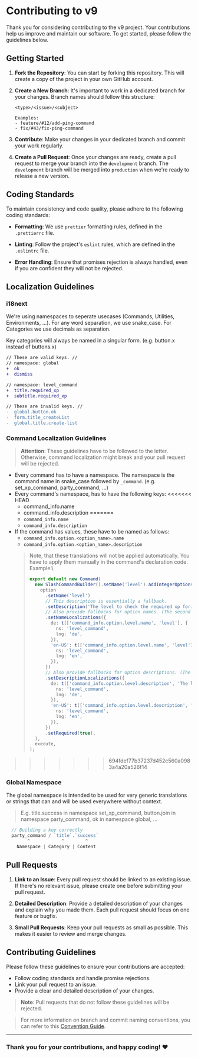 # Contributing to v9

Thank you for considering contributing to the v9 project. Your contributions help us improve and maintain our software. To get started, please follow the guidelines below.

## Getting Started

1. **Fork the Repository**: You can start by forking this repository. This will create a copy of the project in your own GitHub account.

2. **Create a New Branch**: It's important to work in a dedicated branch for your changes. Branch names should follow this structure:

   ```
   <type>/<issue>/<subject>

   Examples:
   - feature/#12/add-ping-command
   - fix/#43/fix-ping-command

   ```

3. **Contribute**: Make your changes in your dedicated branch and commit your work regularly.
4. **Create a Pull Request**: Once your changes are ready, create a pull request to merge your branch into the `development` branch. The `development` branch will be merged into `production` when we're ready to release a new version.

## Coding Standards

To maintain consistency and code quality, please adhere to the following coding standards:

- **Formatting**: We use `prettier` formatting rules, defined in the `.prettierrc` file.

- **Linting**: Follow the project's `eslint` rules, which are defined in the `.eslintrc` file.

- **Error Handling**: Ensure that promises rejection is always handled, even if you are confident they will not be rejected.

## Localization Guidelines
### i18next
We're using namespaces to seperate usecases (Commands, Utilities, Environments, ...). For any word separation, we use snake_case. For Categories we use decimals as separation.

Key categories will always be named in a singular form. (e.g. button.x instead of buttons.x)

```diff
// These are valid keys. //
// namespace: global
+  ok
+  dismiss

// namespace: level_command
+  title.required_xp
+  subtitle.required_xp

// These are invalid keys. //
-  global.button.ok
-  form.title_createList
-  global.title.create-list
```

### Command Localization Guidelines
> **Attention**: These guidelines have to be followed to the letter. Otherwise, command localization might break and your pull request will be rejected.

- Every command has to have a namespace. The namespace is the command name in snake_case followed by `_command`. (e.g. set_xp_command, party_command, ...)
- Every command's namespace, has to have the following keys:
<<<<<<< HEAD
  - command_info.name
  - command_info.description
=======
  - `command_info.name`
  - `command_info.description`
- If the command has values, these have to be named as follows:
  - `command_info.option.<option_name>.name`
  - `command_info.option.<option_name>.description`
  > Note, that these translations will not be applied automatically. You have to apply them manually in the command's declaration code.\
  > Example:\
  > ```ts
  > export default new Command(
  >   new SlashCommandBuilder().setName('level').addIntegerOption((option) =>
  >     option
  >       .setName('level')
  >       // This description is essentially a fallback.
  >       .setDescription('The level to check the required xp for.')
  >       // Also provide fallbacks for option names. (The second argument in the array is the fallback value. "level" in this case.)
  >       .setNameLocalizations({
  >         de: t(['command_info.option.level.name', 'level'], {
  >           ns: 'level_command',
  >           lng: 'de',
  >         }),
  >         'en-US': t(['command_info.option.level.name', 'level'], {
  >           ns: 'level_command',
  >           lng: 'en',
  >         }),
  >       })
  >       // Also provide fallbacks for option descriptions. (The second argument in the array is the fallback value.)
  >       .setDescriptionLocalizations({
  >         de: t(['command_info.option.level.description', 'The level to check the required xp for.'], {
  >           ns: 'level_command',
  >           lng: 'de',
  >         }),
  >         'en-US': t(['command_info.option.level.description', 'The level to check the required xp for.'], {
  >           ns: 'level_command',
  >           lng: 'en',
  >         }),
  >       })
  >       .setRequired(true),
  >   ),
  >   execute,
  > );
  > ```
>>>>>>> 694fdef77b37237d452c560a0983a4a20a526f14

### Global Namespace

The global namespace is intended to be used for very generic translations or strings that can and will be used everywhere without context.

> E.g. title.success in namespace set_xp_command, button.join in namespace party_command, ok in namespace global, ...

```ts
  // Building a key correctly
  party_command / `title`.`success`
        ^            ^        ^
    Namespace | Category | Content
```

## Pull Requests

1. **Link to an Issue**: Every pull request should be linked to an existing issue. If there's no relevant issue, please create one before submitting your pull request.

2. **Detailed Description**: Provide a detailed description of your changes and explain why you made them. Each pull request should focus on one feature or bugfix.

3. **Small Pull Requests**: Keep your pull requests as small as possible. This makes it easier to review and merge changes.

## Contributing Guidelines

Please follow these guidelines to ensure your contributions are accepted:

- Follow coding standards and handle promise rejections.
- Link your pull request to an issue.
- Provide a clear and detailed description of your changes.

> **Note**: Pull requests that do not follow these guidelines will be rejected.

> For more information on branch and commit naming conventions, you can refer to this [Convention Guide](https://dev.to/varbsan/a-simplified-convention-for-naming-branches-and-commits-in-git-il4).

---

### Thank you for your contributions, and happy coding! ❤️
